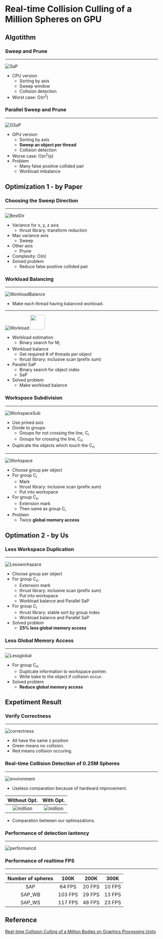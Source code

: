 # Real-time Collision Culling of a Million Spheres on GPU

## Algotithm

### Sweep and Prune
-------------------
![SaP](/figure/SaP.jpg)
- CPU version
	- Sorting by axis
	- Sweep window
	- Collision detection
- Worst case: O(n<sup>2</sup>)

### Parallel Sweep and Prune
-------------------
![GSaP](/figure/GSAP.JPG)
- GPU version
	- Sorting by axis
	- <strong>Sweep an object per thread</strong>
	- Collision detection
- Worse case: O(n<sup>2</sup>/p)
- Problem
	- Many false positive collided pair
	- Workload imbalance

## Optimization 1 - by Paper

### Choosing the Sweep Direction
-------------------
![BestDir](/figure/BestDir.JPG)
- Variance for x, y, z axis
	- thrust library: transform reduction
- Max variance axis
	- Sweep
- Other axis
	- Prune
- Complexity: O(n)
- Solved problem
	- Reduce false positive collided pair

### Workload Balancing
-------------------
![WorkloadBalance](/figure/WorkloadBalance.JPG)
- Make each thread having balanced workload.

-------------------
![Workload](/figure/workload.png)
<img src="figure/workload.png" width="48">
- Workload estimation
	- Binary search for M<sub>i</sub>
- Workload balance
	- Get required # of threads per object
	- thrust library: inclusive scan (prefix sum)
- Parallel SaP
	- Binary search for object index
	- SaP
- Solved problem
	- Make workload balance

### Workspace Subdivision
-------------------
![WorkspaceSub](/figure/WorkspaceSub.JPG)
- Use prined axis
- Divide to groups
	- Groups for not crossing the line, C<sub>i</sub>
	- Groups for crossing the line, C<sub>ri</sub>
- Duplicate the objects which touch the C<sub>ri</sub>

-------------------
![Workspace](/figure/workspace.png)
- Choose group per object
- For group C<sub>i</sub>
	- Mark
	- thrust library: inclusive scan (prefix sum)
	- Put into workspace
- For group C<sub>ri</sub>
	- Extension mark
	- Then same as group C<sub>i</sub>
- Problem
	- Twice <strong>global memory access</strong>

## Optimation 2 - by Us

### Less Workspace Duplication
-------------------
![Lessworkspace](/figure/lessworkspace.png)
- Choose group per object
- For group C<sub>ri</sub>
	- Extension mark
	- thrust library: inclusive scan (prefix sum)
	- Put into workspace
	- Workload balance and Parallel SaP
- For group C<sub>i</sub>
	- thrust library: stable sort by group index
	- Workload balance and Parallel SaP
- Solved problem
	- <strong>25% less global memory access</strong>

### Less Global Memory Access
-------------------
![Lessglobal](/figure/lessglobal.png)
- For group C<sub>ri</sub>
	- Duplicate information to workspace pointer.
	- Write bake to the object if collision occur.
- Solved problem
	- <strong>Reduce global memory access</strong>

## Expetiment Result

### Verify Correctness
-------------------
![correctness](/figure/correctness.gif)
- All have the same z position
- Green means no collision.
- Red means collision occuring.

### Real-time Collision Detection of 0.25M Spheres
-------------------
![environment](/figure/environment)
- Useless comparation because of hardward improvement.

|Without Opt.|With Opt.|
|:--------:|:------:|
|![million](/figure/million.gif)|![million](/figure/million-fast.gif)|
- Comparation between our optimazations.

### Performance of detection lantency
-------------------
![performancd](/figure/performance.png)


### Performance of realtime FPS
-------------------
|Number of spheres| 100K | 200K | 300K |
|:---------------:|:---:|:------:|:------:|
| SAP    | 64 FPS | 20 FPS | 10 FPS |
| SAP_WB | 103 FPS | 29 FPS | 13 FPS |
| SAP_WS | 117 FPS | 48 FPS | 23 FPS |

## Reference
[Real-time Collision Culling of a Million Bodies on Graphics Processing Units](http://graphics.ewha.ac.kr/gSaP/)
